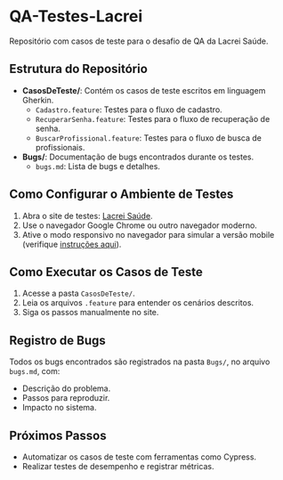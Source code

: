 # QA-Testes-Lacrei

Repositório com casos de teste para o desafio de QA da Lacrei Saúde.

## Estrutura do Repositório

- **CasosDeTeste/**: Contém os casos de teste escritos em linguagem Gherkin.
  - `Cadastro.feature`: Testes para o fluxo de cadastro.
  - `RecuperarSenha.feature`: Testes para o fluxo de recuperação de senha.
  - `BuscarProfissional.feature`: Testes para o fluxo de busca de profissionais.
- **Bugs/**: Documentação de bugs encontrados durante os testes.
  - `bugs.md`: Lista de bugs e detalhes.

## Como Configurar o Ambiente de Testes

1. Abra o site de testes: [Lacrei Saúde](https://paciente-staging.lacreisaude.com.br/).
2. Use o navegador Google Chrome ou outro navegador moderno.
3. Ative o modo responsivo no navegador para simular a versão mobile (verifique [instruções aqui](#)).

## Como Executar os Casos de Teste

1. Acesse a pasta `CasosDeTeste/`.
2. Leia os arquivos `.feature` para entender os cenários descritos.
3. Siga os passos manualmente no site.

## Registro de Bugs

Todos os bugs encontrados são registrados na pasta `Bugs/`, no arquivo `bugs.md`, com:
- Descrição do problema.
- Passos para reproduzir.
- Impacto no sistema.

## Próximos Passos

- Automatizar os casos de teste com ferramentas como Cypress.
- Realizar testes de desempenho e registrar métricas.
